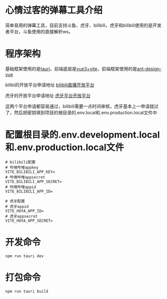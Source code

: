 # 心情过客的弹幕工具介绍
简单易用的弹幕工具，目前支持斗鱼、虎牙、bilibili，虎牙和bilibili使用的是开发者平台，斗鱼使用的直接解析ws。

# 程序架构
基础框架使用的是[tauri](https://tauri.app/)，前端底层是[vue3+vite](https://cn.vuejs.org/)，前端框架使用的是[ant-design-vue](https://antdv.com/docs/vue/introduce-cn)

bilibi的开放平台申请地址 [bilibili直播开放平台](https://open-live.bilibili.com/open-manage)

虎牙的开放平台申请地址 [虎牙平台开放平台](https://dev.huya.com/)

这两个平台申请都容易通过，bilibili需要一点时间审核，虎牙基本上一申请就过了，然后把密钥填到项目的根目录的.env.local和.env.production.local文件中

# 配置根目录的.env.development.local和.env.production.local文件
```env
# bilibili配置
# 哔哩哔哩appkey
VITE_BILIBILI_APP_KEY=
# 哔哩哔哩appsecret
VITE_BILIBILI_APP_SECRET=
# 哔哩哔哩appid
VITE_BILIBILI_APP_ID=

# 虎牙配置
# 虎牙appid
VITE_HUYA_APP_ID=
# 虎牙appsecret
VITE_HUYA_APP_SECRET=
```
# 开发命令
```
npm run tauri dev
```

# 打包命令
```
npm run tauri build
```
